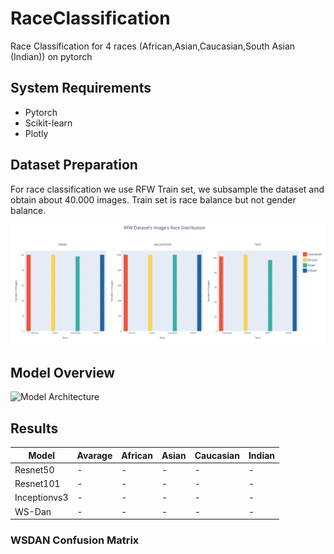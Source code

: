 # RaceClassification
Race Classification for 4 races (African,Asian,Caucasian,South Asian (Indian)) on pytorch

## System Requirements

* Pytorch
* Scikit-learn
* Plotly

## Dataset Preparation

For race classification we use RFW Train set, we subsample the dataset and obtain about 40.000 images. Train set is race balance but not gender balance.

![Sampled Dataset Statistics](source/all_data.png)


## Model Overview

![Model Architecture](source/model.png)

## Results

| Model    |  Avarage | African | Asian | Caucasian  | Indian|
|----------|---------|----------|----------|---------|--------|
| Resnet50 | -  | -    | -    | -   | -  |
| Resnet101|-   | -   | -    |-   | -  |
| Inceptionvs3 | -   | -    | -    | -   | -  |
| WS-Dan | -   | -    | -    | -  | -  |

### WSDAN Confusion Matrix